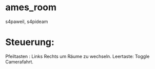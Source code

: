 # ames_room
s4paweil, s4pideam


# Steuerung:
Pfeiltasten : Links Rechts um Räume zu wechseln.
Leertaste: Toggle Camerafahrt.

